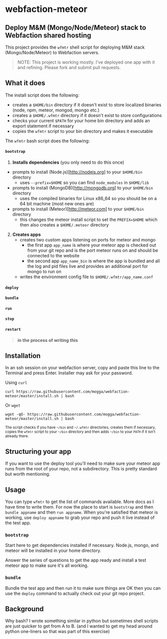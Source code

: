 # webfaction-meteor

## Deploy M&amp;M (Mongo/Node/Meteor) stack to Webfaction shared hosting

This project provides the `wfmtr` shell script for deploying M&amp;M stack (Mongo/Node/Meteor) to Webfaction servers.

> NOTE: This project is working mostly. I've deployed one app with it and refining. Please fork and submit pull requests.

## What it does

The install script does the following:

 * creates a `$HOME/bin` directory if it doesn't exist to store localized binaries (node, npm, meteor, mongod, mongo etc.)
 * creates a `$HOME/.wfmtr` directory if it doesn't exist to store configurations
 * checks your current `$PATH` for your home bin directory and adds an export statement if necessary
 * copies the `wfmtr` script to your bin directory and makes it executable
 
The `wfmtr` bash script does the following:

#### `bootstrap`
 1. **Installs dependencies** (you only need to do this once)
   * prompts to install (Node.js)[http://nodejs.org] to your `$HOME/bin` directory
     * uses `--prefix=$HOME` so you can find `node_modules` in `$HOME/lib`
   * prompts to install (MongoDB)[http://mongodb.org] to your `$HOME/bin` directory
     * uses the compiled binaries for Linux x86_64 so you should be on a 64 bit machine (most new ones are)
   * prompts to install (Meteor)[http://meteor.com] to your `$HOME/bin` directory
     * this changes the meteor install script to set the `PREFIX=$HOME` which then also creates a `$HOME/.meteor` directory
2. **Creates apps**
   * creates two custom apps listening on ports for meteor and mongo
     * the first app `app_name` is where your meteor app is checked out from your git repo and is the port meteor runs on and should be connected to the website
     * the second app `app_name_bin` is where the app is bundled and all the log and pid files live and provides an additional port for mongo to run on
   * writes the environment config file to `$HOME/.wfmtr/app_name.conf`

#### `deploy`

#### `bundle`

#### `run`

#### `stop`

#### `restart`

> **in the process of writing this**

## Installation

In an ssh session on your webfaction server, copy and paste this line to the Terminal and press Enter. Installer may ask for your password.

Using `curl`

    curl https://raw.githubusercontent.com/mogga/webfaction-meteor/master/install.sh | bash

Or `wget`

    wget -qO- https://raw.githubusercontent.com/mogga/webfaction-meteor/master/install.sh | bash

<sub>The script checks if you have `~/bin` and `~/.wfmtr` directories, creates them if necessary, copies the `wfmtr` script to your `~/bin` directory and then adds `~/bin` to your `PATH` if it isn't already there.</sub>


## Structuring your app

If you want to use the deploy tool you'll need to make sure your meteor app runs from the root of your repo, not a subdirectory. This is pretty standard but worth mentioning.


## Usage

You can type `wfmtr` to get the list of commands available. More docs as I have time to write them. For now the place to start is `bootstrap` and then `bundle appname` and then `run appname`. When you're satisfied that meteor is working, use `deploy appname` to grab your repo and push it live instead of the test app.

### `bootstrap`

Start here to get dependencies installed if necessary. Node.js, mongo, and meteor will be installed in your home directory.

Answer the series of questions to get the app ready and install a test meteor app to make sure it's all working.

### `bundle`

Bundle the test app and then run it to make sure things are OK then you can use the `deploy` command to actually check out your git repo project.



## Background

Why bash? I wrote something similar in python but sometimes shell scripts are just quicker to get from A to B. (and I wanted to get my head around python one-liners so that was part of this exercise)
